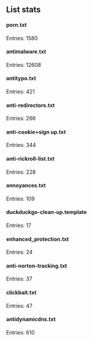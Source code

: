 ## List stats
#### porn.txt
Entries: 1580 <br> 
#### antimalware.txt
Entries: 12608 <br> 
#### antitypo.txt
Entries: 421 <br> 
#### anti-redirectors.txt
Entries: 266 <br> 
#### anti-cookie+sign up.txt
Entries: 344 <br> 
#### anti-rickroll-list.txt
Entries: 228 <br> 
#### annoyances.txt
Entries: 109 <br> 
#### duckduckgo-clean-up.template
Entries: 17 <br> 
#### enhanced_protection.txt
Entries: 24 <br> 
#### anti-norton-tracking.txt
Entries: 37 <br> 
#### clickbait.txt
Entries: 47 <br> 
#### antidynamicdns.txt
Entries: 610 <br> 
